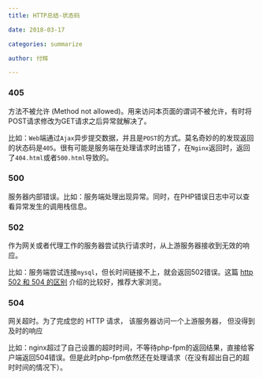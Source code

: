 ```yaml
---
title: HTTP总结-状态码

date: 2018-03-17

categories: summarize

author: 付辉

---
```


### 405
方法不被允许 (Method not allowed)。用来访问本页面的谓词不被允许，有时将POST请求修改为GET请求之后异常就解决了。

比如：`Web`端通过`Ajax`异步提交数据，并且是`POST`的方式。莫名奇妙的的发现返回的状态码是`405`。很有可能是服务端在处理请求时出错了，在`Nginx`返回时，返回了`404.html`或者`500.html`导致的。

### 500
服务器内部错误。比如：服务端处理出现异常。同时，在PHP错误日志中可以查看异常发生的调用栈信息。

### 502
作为网关或者代理工作的服务器尝试执行请求时，从上游服务器接收到无效的响应。

比如：服务端尝试连接`mysql`，但长时间链接不上，就会返回502错误。这篇 [http 502 和 504 的区别](https://juejin.im/entry/589148f92f301e00690e863d) 介绍的比较好，推荐大家浏览。

### 504

网关超时。为了完成您的 HTTP 请求， 该服务器访问一个上游服务器， 但没得到及时的响应

比如：nginx超过了自己设置的超时时间，不等待php-fpm的返回结果，直接给客户端返回504错误。但是此时php-fpm依然还在处理请求（在没有超出自己的超时时间的情况下）。


